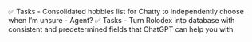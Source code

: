 ✅ Tasks - Consolidated hobbies list for Chatty to independently choose when I’m unsure - Agent? 
✅ Tasks - Turn Rolodex into database with consistent and predetermined fields that ChatGPT can help you with